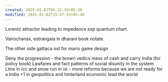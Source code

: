 ```yaml
---
created: 2025-01-01T05:22:33+05:30
modified: 2025-01-02T15:57:33+05:30
---
```


Lorentz attractor leading to impedence esp quantum chart.

Vairochanas, estrangala in dharani book notate.

The other side gattaca ost for mario game design

Deny the progression - the brown vedics mess of cash and carry India (for policy book)
Lawfares and fact patterns of social disunity in the system
Llms in icc and snow run in isi - more reforms because we are not ready for a India +1 in geopolitics and hinterland economic lead the world
